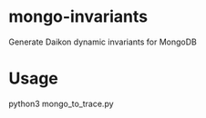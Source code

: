 # mongo-invariants
Generate Daikon dynamic invariants for MongoDB

# Usage
python3 mongo_to_trace.py <path> <host> <port> <database> <level1> <level2>